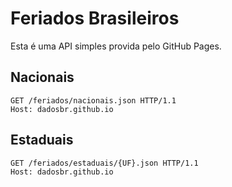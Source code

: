 # Feriados Brasileiros

Esta é uma API simples provida pelo GitHub Pages.

## Nacionais

```http
GET /feriados/nacionais.json HTTP/1.1
Host: dadosbr.github.io
``` 

## Estaduais

```http
GET /feriados/estaduais/{UF}.json HTTP/1.1
Host: dadosbr.github.io
``` 
